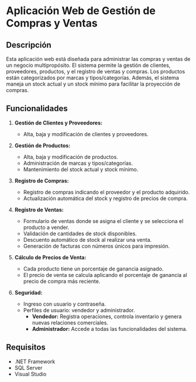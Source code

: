 # Aplicación Web de Gestión de Compras y Ventas

## Descripción

Esta aplicación web está diseñada para administrar las compras y ventas de un negocio multipropósito. El sistema permite la gestión de clientes, proveedores, productos, y el registro de ventas y compras. Los productos están categorizados por marcas y tipos/categorías. Además, el sistema maneja un stock actual y un stock mínimo para facilitar la proyección de compras.

## Funcionalidades

1. **Gestión de Clientes y Proveedores:**
   - Alta, baja y modificación de clientes y proveedores.

2. **Gestión de Productos:**
   - Alta, baja y modificación de productos.
   - Administración de marcas y tipos/categorías.
   - Mantenimiento del stock actual y stock mínimo.

3. **Registro de Compras:**
   - Registro de compras indicando el proveedor y el producto adquirido.
   - Actualización automática del stock y registro de precios de compra.

4. **Registro de Ventas:**
   - Formulario de ventas donde se asigna el cliente y se selecciona el producto a vender.
   - Validación de cantidades de stock disponibles.
   - Descuento automático de stock al realizar una venta.
   - Generación de facturas con números únicos para impresión.

5. **Cálculo de Precios de Venta:**
   - Cada producto tiene un porcentaje de ganancia asignado.
   - El precio de venta se calcula aplicando el porcentaje de ganancia al precio de compra más reciente.

6. **Seguridad:**
   - Ingreso con usuario y contraseña.
   - Perfiles de usuario: vendedor y administrador.
     - **Vendedor:** Registra operaciones, controla inventario y genera nuevas relaciones comerciales.
     - **Administrador:** Accede a todas las funcionalidades del sistema.

## Requisitos

- .NET Framework
- SQL Server
- Visual Studio
